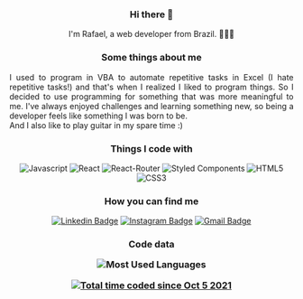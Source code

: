 <div align="center">

### Hi there 👋

I'm Rafael, a web developer from Brazil. 🙋🏽‍♂️

<h3> Some things about me</h3>
<p align="justify">
	I used to program in VBA to automate repetitive tasks in Excel (I hate repetitive tasks!) and that's when I realized I liked to program things.
	So I decided to use programming for something that was more meaningful to me.
	I've always enjoyed challenges and learning something new, so being a developer feels like something I was born to be.<br>
	And I also like to play guitar in my spare time :) 
</p>


<h3>Things I code with</h3>
<p>
	<img alt="Javascript" src="https://img.shields.io/badge/JavaScript-F7DF1E?style=for-the-badge&logo=javascript&logoColor=black"/>
  <img alt="React" src="https://img.shields.io/badge/React-20232A?style=for-the-badge&logo=react&logoColor=61DAFB" />
	<img alt="React-Router" src="https://img.shields.io/badge/React_Router-CA4245?style=for-the-badge&logo=react-router&logoColor=white"/>
  <img alt="Styled Components" src="https://img.shields.io/badge/styled--components-DB7093?style=for-the-badge&logo=styled-components&logoColor=white" />
  <img alt="HTML5"src="https://img.shields.io/badge/HTML5-E34F26?style=for-the-badge&logo=html5&logoColor=white"/>
	<img alt="CSS3" src="https://img.shields.io/badge/CSS3-1572B6?style=for-the-badge&logo=css3&logoColor=white"/>

<h3>How you can find me</h3>
<div>

[![Linkedin Badge](https://img.shields.io/badge/-rafaelnunesferreira-blue?style=flat-square&logo=Linkedin&logoColor=white&link=https://www.linkedin.com/in/rafael-nunes-ferreira/)](https://www.linkedin.com/in/rafael-nunes-ferreira/)
[![Instagram Badge](https://img.shields.io/badge/-rafaeelnunes-purple?style=flat-square&logo=instagram&logoColor=white&link=https://www.instagram.com/rafaeelnunes/)](https://www.instagram.com/rafaeelnunes/)
[![Gmail Badge](https://img.shields.io/badge/-rafaelnfsq@gmail.com-c14438?style=flat-square&logo=Gmail&logoColor=white&link=mailto:rafaelnfsq@gmail.com)](mailto:rafaelnfsq@gmail.com)

</div>
</p>
<h3>Code data</3>
<p float="left">
	<img alt="Most Used Languages" src="https://github-readme-stats.vercel.app/api/top-langs/?username=rafaeelnunesf&theme=blue-green" />
</p>

<a href="https://wakatime.com/@1be029c5-9558-4e73-bdf9-69617860f1ae"><img src="https://wakatime.com/badge/user/1be029c5-9558-4e73-bdf9-69617860f1ae.svg" alt="Total time coded since Oct 5 2021" /></a>
</div>